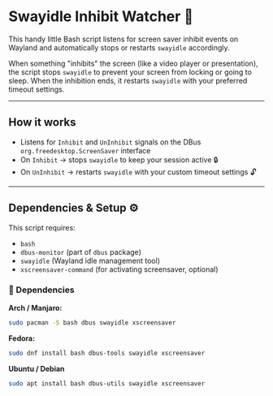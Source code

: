 # Swayidle Inhibit Watcher 🚦

This handy little Bash script listens for screen saver inhibit events on Wayland and automatically stops or restarts `swayidle` accordingly.  

When something "inhibits" the screen (like a video player or presentation), the script stops `swayidle` to prevent your screen from locking or going to sleep. When the inhibition ends, it restarts `swayidle` with your preferred timeout settings.

---

## How it works

- Listens for `Inhibit` and `UnInhibit` signals on the DBus `org.freedesktop.ScreenSaver` interface  
- On `Inhibit` → stops `swayidle` to keep your session active 🔒  
- On `UnInhibit` → restarts `swayidle` with your custom timeout settings 🔓  

---

## Dependencies & Setup ⚙️

This script requires:

- `bash`  
- `dbus-monitor` (part of `dbus` package)  
- `swayidle` (Wayland idle management tool)  
- `xscreensaver-command` (for activating screensaver, optional)  

### 🧩 Dependencies

**Arch / Manjaro:**

```bash
sudo pacman -S bash dbus swayidle xscreensaver
```
**Fedora:**
```bash
sudo dnf install bash dbus-tools swayidle xscreensaver
```
**Ubuntu / Debian**
```bash
sudo apt install bash dbus-utils swayidle xscreensaver
```
